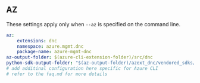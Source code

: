 ## AZ

These settings apply only when `--az` is specified on the command line.

``` yaml $(az) && $(target-mode) != 'core'
az:
    extensions: dnc
    namespace: azure.mgmt.dnc
    package-name: azure-mgmt-dnc
az-output-folder: $(azure-cli-extension-folder)/src/dnc
python-sdk-output-folder: "$(az-output-folder)/azext_dnc/vendored_sdks/dnc"
# add additinal configuration here specific for Azure CLI
# refer to the faq.md for more details
```